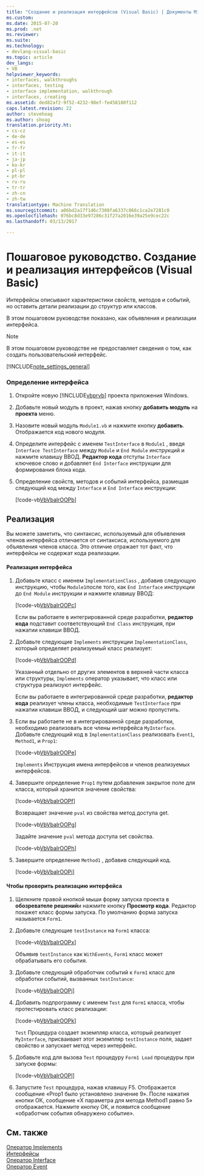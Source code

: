 ```yaml
---
title: "Создание и реализация интерфейсов (Visual Basic) | Документы Microsoft"
ms.custom: 
ms.date: 2015-07-20
ms.prod: .net
ms.reviewer: 
ms.suite: 
ms.technology:
- devlang-visual-basic
ms.topic: article
dev_langs:
- VB
helpviewer_keywords:
- interfaces, walkthroughs
- interfaces, testing
- interface implementation, walkthrough
- interfaces, creating
ms.assetid: ded82af2-9f52-4232-98ef-fe458180f112
caps.latest.revision: 22
author: stevehoag
ms.author: shoag
translation.priority.ht:
- cs-cz
- de-de
- es-es
- fr-fr
- it-it
- ja-jp
- ko-kr
- pl-pl
- pt-br
- ru-ru
- tr-tr
- zh-cn
- zh-tw
translationtype: Machine Translation
ms.sourcegitcommit: a06bd2a17f1d6c7308fa6337c866c1ca2e7281c0
ms.openlocfilehash: 076bc8d33e97286c31f27a2016e39a25e9cec22c
ms.lasthandoff: 03/13/2017

---
```

# <a name="walkthrough-creating-and-implementing-interfaces-visual-basic"></a>Пошаговое руководство. Создание и реализация интерфейсов (Visual Basic)
Интерфейсы описывают характеристики свойств, методов и событий, но оставить детали реализации до структур или классов.  
  
 В этом пошаговом руководстве показано, как объявления и реализации интерфейса.  
  
> [!NOTE]
>  В этом пошаговом руководстве не предоставляет сведения о том, как создать пользовательский интерфейс.  
  
[!INCLUDE[note_settings_general](../../../../csharp/language-reference/compiler-messages/includes/note_settings_general_md.md)]  
  
### <a name="to-define-an-interface"></a>Определение интерфейса  
  
1.  Откройте новую [!INCLUDE[vbprvb](../../../../csharp/programming-guide/concepts/linq/includes/vbprvb_md.md)] проекта приложения Windows.  
  
2.  Добавьте новый модуль в проект, нажав кнопку **добавить модуль** на **проекта** меню.  
  
3.  Назовите новый модуль `Module1.vb` и нажмите кнопку **добавить**. Отображается код нового модуля.  
  
4.  Определите интерфейс с именем `TestInterface` в `Module1` , введя `Interface TestInterface` между `Module` и `End Module` инструкций и нажмите клавишу ВВОД. **Редактор кода** отступы `Interface` ключевое слово и добавляет `End Interface` инструкции для формирования блока кода.  
  
5.  Определение свойств, методов и событий интерфейса, размещая следующий код между `Interface` и `End Interface` инструкции:  
  
     [!code-vb[VbVbalrOOP&#98;](../../../../visual-basic/misc/codesnippet/VisualBasic/walkthrough-creating-and-implementing-interfaces_1.vb)]  
  
## <a name="implementation"></a>Реализация  
 Вы можете заметить, что синтаксис, используемый для объявления членов интерфейса отличается от синтаксиса, используемого для объявления членов класса. Это отличие отражает тот факт, что интерфейсы не содержат кода реализации.  
  
#### <a name="to-implement-the-interface"></a>Реализация интерфейса  
  
1.  Добавьте класс с именем `ImplementationClass` , добавив следующую инструкцию, чтобы `Module1`после того, как `End Interface` инструкции до `End Module` инструкции и нажмите клавишу ВВОД:  
  
     [!code-vb[VbVbalrOOP&#99;](../../../../visual-basic/misc/codesnippet/VisualBasic/walkthrough-creating-and-implementing-interfaces_2.vb)]  
  
     Если вы работаете в интегрированной среде разработки, **редактор кода** подставит соответствующий `End Class` инструкция, при нажатии клавиши ВВОД.  
  
2.  Добавьте следующие `Implements` инструкции `ImplementationClass`, который определяет реализуемый класс реализует:  
  
     [!code-vb[VbVbalrOOP&#100;](../../../../visual-basic/misc/codesnippet/VisualBasic/walkthrough-creating-and-implementing-interfaces_3.vb)]  
  
     Указанный отдельно от других элементов в верхней части класса или структуры, `Implements` оператор указывает, что класс или структура реализуют интерфейс.  
  
     Если вы работаете в интегрированной среде разработки, **редактор кода** реализует члены класса, необходимые `TestInterface` при нажатии клавиши ВВОД, и следующий шаг можно пропустить.  
  
3.  Если вы работаете не в интегрированной среде разработки, необходимо реализовать все члены интерфейса `MyInterface`. Добавьте следующий код в `ImplementationClass` реализовать `Event1`, `Method1`, и `Prop1`:  
  
     [!code-vb[VbVbalrOOP&#101;](../../../../visual-basic/misc/codesnippet/VisualBasic/walkthrough-creating-and-implementing-interfaces_4.vb)]  
  
     `Implements` Инструкция имена интерфейсов и членов реализуемых интерфейсов.  
  
4.  Завершите определение `Prop1` путем добавления закрытое поле для класса, который хранится значение свойства:  
  
     [!code-vb[VbVbalrOOP&#102;](../../../../visual-basic/misc/codesnippet/VisualBasic/walkthrough-creating-and-implementing-interfaces_5.vb)]  
  
     Возвращает значение `pval` из свойства метод доступа get.  
  
     [!code-vb[VbVbalrOOP&#103;](../../../../visual-basic/misc/codesnippet/VisualBasic/walkthrough-creating-and-implementing-interfaces_6.vb)]  
  
     Задайте значение `pval` метода доступа set свойства.  
  
     [!code-vb[VbVbalrOOP&#104;](../../../../visual-basic/misc/codesnippet/VisualBasic/walkthrough-creating-and-implementing-interfaces_7.vb)]  
  
5.  Завершите определение `Method1` , добавив следующий код.  
  
     [!code-vb[VbVbalrOOP&#105;](../../../../visual-basic/misc/codesnippet/VisualBasic/walkthrough-creating-and-implementing-interfaces_8.vb)]  
  
#### <a name="to-test-the-implementation-of-the-interface"></a>Чтобы проверить реализацию интерфейса  
  
1.  Щелкните правой кнопкой мыши форму запуска проекта в **обозревателе решений**и нажмите кнопку **Просмотр кода**. Редактор покажет класс формы запуска. По умолчанию форма запуска называется `Form1`.  
  
2.  Добавьте следующие `testInstance` на `Form1` класса:  
  
     [!code-vb[VbVbalrOOP&#120;](../../../../visual-basic/misc/codesnippet/VisualBasic/walkthrough-creating-and-implementing-interfaces_9.vb)]  
  
     Объявив `testInstance` как `WithEvents`, `Form1` класс может обрабатывать его события.  
  
3.  Добавьте следующий обработчик событий к `Form1` класс для обработки событий, вызванных `testInstance`:  
  
     [!code-vb[VbVbalrOOP&#106;](../../../../visual-basic/misc/codesnippet/VisualBasic/walkthrough-creating-and-implementing-interfaces_10.vb)]  
  
4.  Добавить подпрограмму с именем `Test` для `Form1` класса, чтобы протестировать класс реализации:  
  
     [!code-vb[VbVbalrOOP&#107;](../../../../visual-basic/misc/codesnippet/VisualBasic/walkthrough-creating-and-implementing-interfaces_11.vb)]  
  
     `Test` Процедура создает экземпляр класса, который реализует `MyInterface`, присваивает этот экземпляр `testInstance` поля, задает свойство и запускает метод через интерфейс.  
  
5.  Добавьте код для вызова `Test` процедуру `Form1 Load` процедуры при запуске формы:  
  
     [!code-vb[VbVbalrOOP&#108;](../../../../visual-basic/misc/codesnippet/VisualBasic/walkthrough-creating-and-implementing-interfaces_12.vb)]  
  
6.  Запустите `Test` процедура, нажав клавишу F5. Отображается сообщение «Prop1 было установлено значение 9». После нажатия кнопки ОК, сообщение «X параметра для метода Method1 равно 5» отображается. Нажмите кнопку ОК, и появится сообщение «обработчик события обнаружено событие».  
  
## <a name="see-also"></a>См. также  
 [Оператор Implements](../../../../visual-basic/language-reference/statements/implements-statement.md)   
 [Интерфейсы](../../../../visual-basic/programming-guide/language-features/interfaces/index.md)   
 [Оператор Interface](../../../../visual-basic/language-reference/statements/interface-statement.md)   
 [Оператор Event](../../../../visual-basic/language-reference/statements/event-statement.md)

